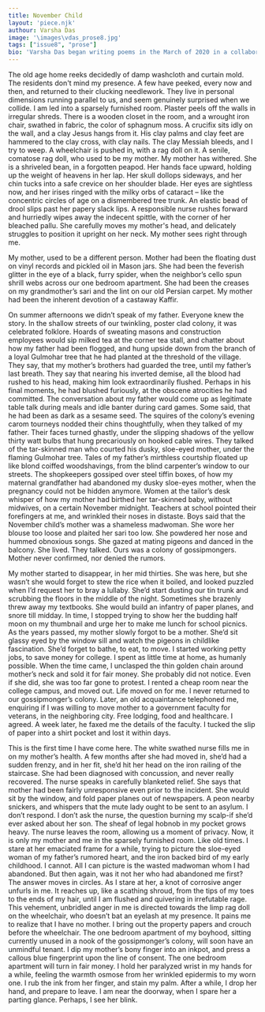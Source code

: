 ```yaml
---
title: November Child
layout: 'piece.njk'
authour: Varsha Das
image: '\images\vdas_prose8.jpg'
tags: ["issue8", "prose"]
bio: 'Varsha Das began writing poems in the March of 2020 in a collaborative project that spanned over 100 poems over the period of 2 years, writing about her time with her people and city. The project was made into a little publication by the name <i>Trapezists: Every poem we wrote.</i> She is based in Siliguri and writes in Delhi now.'
---
```


The old age home reeks decidedly of damp washcloth and curtain mold. The residents don't mind my presence. A few have peeked, every now and then, and returned to their clucking needlework. They live in personal dimensions running parallel to us, and seem genuinely surprised when we collide. I am led into a sparsely furnished room. Plaster peels off the walls in irregular shreds. There is a wooden closet in the room, and a wrought iron chair, swathed in fabric, the color of sphagnum moss. A crucifix sits idly on the wall, and a clay Jesus hangs from it. His clay palms and clay feet are hammered to the clay cross, with clay nails. The clay Messiah bleeds, and I try to weep. A wheelchair is pushed in, with a rag doll on it. A senile, comatose rag doll, who used to be my mother. My mother has withered. She is a shriveled bean, in a forgotten peapod. Her hands face upward, holding up the weight of heavens in her lap. Her skull dollops sideways, and her chin tucks into a safe crevice on her shoulder blade. Her eyes are sightless now, and her irises ringed with the milky orbs of cataract – like the concentric circles of age on a dismembered tree trunk. An elastic bead of drool slips past her papery slack lips. A responsible nurse rushes forward and hurriedly wipes away the indecent spittle, with the corner of her bleached pallu. She carefully moves my mother's head, and delicately struggles to position it upright on her neck. My mother sees right through me.

My mother, used to be a different person. Mother had been the floating dust on vinyl records and pickled oil in Mason jars. She had been the feverish glitter in the eye of a black, furry spider, when the neighbor’s cello spun shrill webs across our one bedroom apartment. She had been the creases on my grandmother’s sari and the lint on our old Persian carpet. My mother had been the inherent devotion of a castaway Kaffir.

On summer afternoons we didn’t speak of my father. Everyone knew the story. In the shallow streets of our twinkling, poster clad colony, it was celebrated folklore. Hoards of sweating masons and construction employees would sip milked tea at the corner tea stall, and chatter about how my father had been flogged, and hung upside down from the branch of a loyal Gulmohar tree that he had planted at the threshold of the village. They say, that my mother’s brothers had guarded the tree, until my father’s last breath. They say that nearing his inverted demise, all the blood had rushed to his head, making him look extraordinarily flushed. Perhaps in his final moments, he had blushed furiously, at the obscene atrocities he had committed. The conversation about my father would come up as legitimate table talk during meals and idle banter during card games. Some said, that he had been as dark as a sesame seed. The squires of the colony’s evening carom tourneys nodded their chins thoughtfully, when they talked of my father. Their faces turned ghastly, under the slipping shadows of the yellow thirty watt bulbs that hung precariously on hooked cable wires. They talked of the tar-skinned man who courted his dusky, sloe-eyed mother, under the flaming Gulmohar tree. Tales of my father’s mirthless courtship floated up like blond coiffed woodshavings, from the blind carpenter’s window to our streets. The shopkeepers gossiped over steel tiffin boxes, of how my maternal grandfather had abandoned my dusky sloe-eyes mother, when the pregnancy could not be hidden anymore. Women at the tailor’s desk whisper of how my mother had birthed her tar-skinned baby, without midwives, on a certain November midnight. Teachers at school pointed their forefingers at me, and wrinkled their noses in distaste. Boys said that the November child’s mother was a shameless madwoman. She wore her blouse too loose and plaited her sari too low. She powdered her nose and hummed obnoxious songs. She gazed at mating pigeons and danced in the balcony. She lived. They talked. Ours was a colony of gossipmongers. Mother never confirmed, nor denied the rumors.

My mother started to disappear, in her mid thirties. She was here, but she wasn’t she would forget to stew the rice when it boiled, and looked puzzled when I’d request her to bray a lullaby. She’d start dusting our tin trunk and scrubbing the floors in the middle of the night. Sometimes she brazenly threw away my textbooks. She would build an infantry of paper planes, and snore till midday. In time, I stopped trying to show her the budding half moon on my thumbnail and urge her to make me lunch for school picnics. As the years passed, my mother slowly forgot to be a mother. She’d sit glassy eyed by the window sill and watch the pigeons in childlike fascination. She’d forget to bathe, to eat, to move. I started working petty jobs, to save money for college. I spent as little time at home, as humanly possible. When the time came, I unclasped the thin golden chain around mother’s neck and sold it for fair money. She probably did not notice. Even if she did, she was too far gone to protest. I rented a cheap room near the college campus, and moved out. Life moved on for me. I never returned to our gossipmonger’s colony. Later, an old acquaintance telephoned me, enquiring if I was willing to move mother to a government faculty for veterans, in the neighboring city. Free lodging, food and healthcare. I agreed. A week later, he faxed me the details of the faculty. I tucked the slip of paper into a shirt pocket and lost it within days.

This is the first time I have come here. The white swathed nurse fills me in on my mother’s health. A few months after she had moved in, she’d had a sudden frenzy, and in her fit, she’d hit her head on the iron railing of the staircase. She had been diagnosed with concussion, and never really recovered. The nurse speaks in carefully blanketed relief. She says that mother had been fairly unresponsive even prior to the incident. She would sit by the window, and fold paper planes out of newspapers. A peon nearby snickers, and whispers that the mute lady ought to be sent to an asylum. I don’t respond. I don’t ask the nurse, the question burning my scalp-if she’d ever asked about her son. The sheaf of legal hobnob in my pocket grows heavy. The nurse leaves the room, allowing us a moment of privacy. Now, it is only my mother and me in the sparsely furnished room. Like old times. I stare at her emaciated frame for a while, trying to picture the sloe-eyed woman of my father’s rumored heart, and the iron backed bird of my early childhood. I cannot. All I can picture is the wasted madwoman whom I had abandoned. But then again, was it not her who had abandoned me first? The answer moves in circles. As I stare at her, a knot of corrosive anger unfurls in me. It reaches up, like a scathing shroud, from the tips of my toes to the ends of my hair, until I am flushed and quivering in irrefutable rage. This vehement, unbridled anger in me is directed towards the limp rag doll on the wheelchair, who doesn’t bat an eyelash at my presence. It pains me to realize that I have no mother. I bring out the property papers and crouch before the wheelchair. The one bedroom apartment of my boyhood, sitting currently unused in a nook of the gossipmonger’s colony, will soon have an unmindful tenant. I dip my mother’s bony finger into an inkpot, and press a callous blue fingerprint upon the line of consent. The one bedroom apartment will turn in fair money. I hold her paralyzed wrist in my hands for a while, feeling the warmth osmose from her wrinkled epidermis to my worn one. I rub the ink from her finger, and stain my palm. After a while, I drop her hand, and prepare to leave. I am near the doorway, when I spare her a parting glance. Perhaps, I see her blink.  

